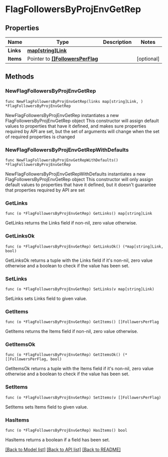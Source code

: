 # FlagFollowersByProjEnvGetRep

## Properties

Name | Type | Description | Notes
------------ | ------------- | ------------- | -------------
**Links** | [**map[string]Link**](Link.md) |  | 
**Items** | Pointer to [**[]FollowersPerFlag**](FollowersPerFlag.md) |  | [optional] 

## Methods

### NewFlagFollowersByProjEnvGetRep

`func NewFlagFollowersByProjEnvGetRep(links map[string]Link, ) *FlagFollowersByProjEnvGetRep`

NewFlagFollowersByProjEnvGetRep instantiates a new FlagFollowersByProjEnvGetRep object
This constructor will assign default values to properties that have it defined,
and makes sure properties required by API are set, but the set of arguments
will change when the set of required properties is changed

### NewFlagFollowersByProjEnvGetRepWithDefaults

`func NewFlagFollowersByProjEnvGetRepWithDefaults() *FlagFollowersByProjEnvGetRep`

NewFlagFollowersByProjEnvGetRepWithDefaults instantiates a new FlagFollowersByProjEnvGetRep object
This constructor will only assign default values to properties that have it defined,
but it doesn't guarantee that properties required by API are set

### GetLinks

`func (o *FlagFollowersByProjEnvGetRep) GetLinks() map[string]Link`

GetLinks returns the Links field if non-nil, zero value otherwise.

### GetLinksOk

`func (o *FlagFollowersByProjEnvGetRep) GetLinksOk() (*map[string]Link, bool)`

GetLinksOk returns a tuple with the Links field if it's non-nil, zero value otherwise
and a boolean to check if the value has been set.

### SetLinks

`func (o *FlagFollowersByProjEnvGetRep) SetLinks(v map[string]Link)`

SetLinks sets Links field to given value.


### GetItems

`func (o *FlagFollowersByProjEnvGetRep) GetItems() []FollowersPerFlag`

GetItems returns the Items field if non-nil, zero value otherwise.

### GetItemsOk

`func (o *FlagFollowersByProjEnvGetRep) GetItemsOk() (*[]FollowersPerFlag, bool)`

GetItemsOk returns a tuple with the Items field if it's non-nil, zero value otherwise
and a boolean to check if the value has been set.

### SetItems

`func (o *FlagFollowersByProjEnvGetRep) SetItems(v []FollowersPerFlag)`

SetItems sets Items field to given value.

### HasItems

`func (o *FlagFollowersByProjEnvGetRep) HasItems() bool`

HasItems returns a boolean if a field has been set.


[[Back to Model list]](../README.md#documentation-for-models) [[Back to API list]](../README.md#documentation-for-api-endpoints) [[Back to README]](../README.md)



